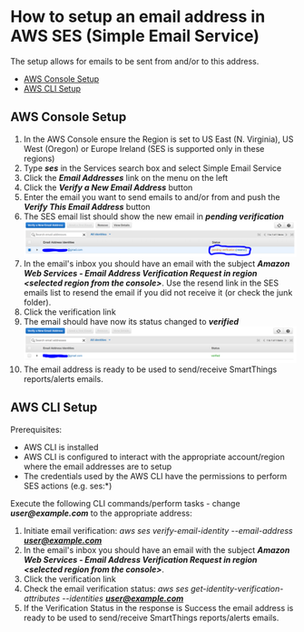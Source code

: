 # How to setup an email address in AWS SES (Simple Email Service)

The setup allows for emails to be sent from and/or to this address.

- [AWS Console Setup](#aws-console-setup)
- [AWS CLI Setup](#aws-cli-setup)

## AWS Console Setup

1. In the AWS Console ensure the Region is set to US East (N. Virginia), US West (Oregon) or Europe Ireland (SES is supported only in these regions)
2. Type **_ses_** in the Services search box and select Simple Email Service
3. Click the **_Email Addresses_** link on the menu on the left
3. Click the **_Verify a New Email Address_** button
4. Enter the email you want to send emails to and/or from and push the **_Verify This Email Address_** button
5. The SES email list should show the new email in **_pending verification_** ![pending verification](images/ses_email_list_1.PNG)
6. In the email's inbox you should have an email with the subject **_Amazon Web Services - Email Address Verification Request in region &lt;selected region from the console&gt;_**. Use the resend link in the SES emails list to resend the email if you did not receive it (or check the junk folder).
7. Click the verification link
8. The email should have now its status changed to **_verified_** ![pending verification](images/ses_email_list_2.PNG)
9. The email address is ready to be used to send/receive SmartThings reports/alerts emails.

## AWS CLI Setup

Prerequisites:
- AWS CLI is installed
- AWS CLI is configured to interact with the appropriate account/region where the email addresses are to setup
- The credentials used by the AWS CLI have the permissions to perform SES actions (e.g. ses:*)

Execute the following CLI commands/perform tasks - change **_user@example.com_** to the appropriate address:
 
1. Initiate email verification: _aws ses verify-email-identity --email-address **user@example.com**_
2. In the email's inbox you should have an email with the subject **_Amazon Web Services - Email Address Verification Request in region &lt;selected region from the console&gt;_**. 
3. Click the verification link
4. Check the email verification status: _aws ses get-identity-verification-attributes --identities **user@example.com**_
5. If the Verification Status in the response is Success the email address is ready to be used to send/receive SmartThings reports/alerts emails.